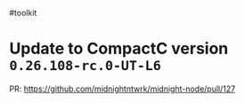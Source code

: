 #toolkit
# Update to CompactC version `0.26.108-rc.0-UT-L6`

PR: https://github.com/midnightntwrk/midnight-node/pull/127
